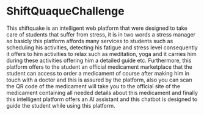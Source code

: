 # ShiftQuaqueChallenge
This shiftquake is an intelligent web platform that were designed to take care of students that suffer from stress, it is in two words a stress manager so basicly this platform affords many services to students such as scheduling his activities, detecting his fatigue and stress level consequently it offers to him activities to relax such as meditation, yoga and it carries him during these activities offering him a detailed guide etc. Furthermore, this platform offers to the student an official medicament marketplace that the student can access to order a medicament of course after making him in touch with a doctor and this is assured by the platform, also you can scan the QR code of the medicament will take you to the official site of the medicament containing all needed details about this medicament and finally this intelligent platform offers an AI assistant and this chatbot is designed to guide the student while using this platform.
